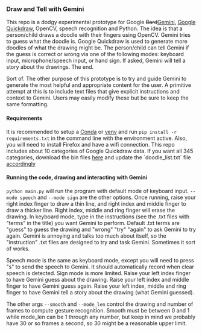 ### Draw and Tell with Gemini

This repo is a dodgy experimental prototype for Google ~~Bard~~[Gemini](https://gemini.google.com/), [Google Quickdraw](https://quickdraw.withgoogle.com/), OpenCV, speech recognition and Python. The idea is that a person/child draws a doodle with their fingers using OpenCV. Gemini tries to guess what the doodle is. Google Quickdraw is used to generate more doodles of what the drawing might be. The person/child can tell Gemini if the guess is correct or wrong via one of the following modes: keyboard input, microphone/speech input, or hand sign. If asked, Gemini will tell a story about the drawings. The end.

Sort of. The other purpose of this prototype is to try and guide Gemini to generate the most helpful and appropriate content for the user. A primitive attempt at this is to include text files that give explicit instructions and context to Gemini. Users may easily modify these but be sure to keep the same formatting.

#### Requirements

It is recommended to setup a [Conda](https://conda.io/projects/conda/en/latest/user-guide/getting-started.html) or [venv](https://docs.python.org/3/library/venv.html#creating-virtual-environments) and run `pip install -r requirements.txt` in the command line with the environment active. Also, you will need to install Firefox and have a wifi connection. This repo includes about 10 categories of Google Quickdraw data. If you want all 345 categories, download the bin files [here](https://console.cloud.google.com/storage/browser/quickdraw_dataset/full;tab=objects?prefix=&forceOnObjectsSortingFiltering=false&pageState=(%22StorageObjectListTable%22:(%22f%22:%22%255B%255D%22))) and update the `doodle_list.txt` file [accordingly](https://raw.githubusercontent.com/googlecreativelab/quickdraw-dataset/master/categories.txt) 

#### Running the code, drawing and interacting with Gemini

`python main.py` will run the program with default mode of keyboard input. `--mode speech` and `--mode sign` are the other options. Once running, raise your right index finger to draw a thin line, and right index and middle finger to draw a thicker line. Right index, middle and ring finger will erase the drawing. In keyboard mode, type in the instructions (see the .txt files with "terms" in the title) you want Gemini to perform. Default .txt terms are "guess" to guess the drawing and "wrong" "try" "again" to ask Gemini to try again. Gemini is annoying and talks too much about itself, so the "instruction" .txt files are designed to try and task Gemini. Sometimes it sort of works. 

Speech mode is the same as keyboard mode, except you will need to press "s" to send the speech to Gemini. It should automatically record when clear speech is detected. Sign mode is more limited. Raise your left index finger to have Gemini guess about the drawing. Raise your left index and middle finger to have Gemini guess again. Raise your left index, middle and ring finger to have Gemini tell a story about the drawing (what Gemini guessed).

The other args `--smooth` and `--mode_len` control the drawing and number of frames to compute gesture recognition. Smooth must be between 0 and 1 while mode_len can be 1 through any number, but keep in mind we probably have 30 or so frames a second, so 30 might be a reasonable upper limit. 



 


